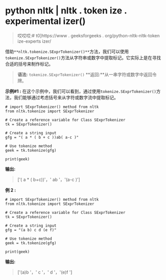 # python nltk | nltk . token ize . experimental izer()

> 哎哎哎:# t0]https://www . geeksforgeeks . org/python-nltk-nltk-token ize-experts izer/

借助`**nltk.tokenize.SExprTokenizer()**`方法，我们可以使用`tokenize.SExprTokenizer()`方法从字符串或数字中提取标记。它实际上是在寻找合适的括号来制作标记。

> **语法:** `tokenize.SExprTokenizer()`
> **返回:**从一串字符或数字中返回令牌。

**示例#1 :**
在这个示例中，我们可以看到，通过使用`tokenize.SExprTokenizer()`方法，我们能够通过考虑括号来从字符或数字流中提取标记。

```
# import SExprTokenizer() method from nltk
from nltk.tokenize import SExprTokenizer

# Create a reference variable for Class SExprTokenizer
tk = SExprTokenizer()

# Create a string input
gfg = "( a * ( b + c ))ab( a-c )"

# Use tokenize method
geek = tk.tokenize(gfg)

print(geek)
```

**输出:**

> ['( a * ( b+c))'，' ab '，'(a-c )']

**例 2 :**

```
# import SExprTokenizer() method from nltk
from nltk.tokenize import SExprTokenizer

# Create a reference variable for Class SExprTokenizer
tk = SExprTokenizer()

# Create a string input
gfg = "(a b) c d (e f)"

# Use tokenize method
geek = tk.tokenize(gfg)

print(geek)
```

**输出:**

> ['(a)b '，' c '，' d '，'(e)f ']